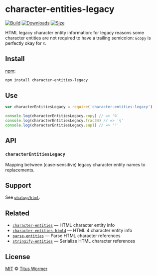 # character-entities-legacy

[![Build][build-badge]][build]
[![Downloads][downloads-badge]][downloads]
[![Size][size-badge]][size]

HTML legacy character entity information: for legacy reasons some character
entities are not required to have a trailing semicolon: `&copy` is perfectly
okay for `©`.

## Install

[npm][]:

```sh
npm install character-entities-legacy
```

## Use

```js
var characterEntitiesLegacy = require('character-entities-legacy')

console.log(characterEntitiesLegacy.copy) // => '©'
console.log(characterEntitiesLegacy.frac34) // => '¾'
console.log(characterEntitiesLegacy.sup1) // => '¹'
```

## API

### `characterEntitiesLegacy`

Mapping between (case-sensitive) legacy character entity names to replacements.

## Support

See [`whatwg/html`][html].

## Related

*   [`character-entities`](https://github.com/wooorm/character-entities)
    — HTML character entity info
*   [`character-entities-html4`](https://github.com/wooorm/character-entities-html4)
    — HTML 4 character entity info
*   [`parse-entities`](https://github.com/wooorm/parse-entities)
    — Parse HTML character references
*   [`stringify-entities`](https://github.com/wooorm/stringify-entities)
    — Serialize HTML character references

## License

[MIT][license] © [Titus Wormer][author]

<!-- Definitions -->

[build-badge]: https://img.shields.io/travis/wooorm/character-entities-legacy.svg

[build]: https://travis-ci.org/wooorm/character-entities-legacy

[downloads-badge]: https://img.shields.io/npm/dm/character-entities-legacy.svg

[downloads]: https://www.npmjs.com/package/character-entities-legacy

[size-badge]: https://img.shields.io/bundlephobia/minzip/character-entities-legacy.svg

[size]: https://bundlephobia.com/result?p=character-entities-legacy

[npm]: https://docs.npmjs.com/cli/install

[license]: license

[author]: https://wooorm.com

[html]: https://raw.githubusercontent.com/whatwg/html/master/json-entities-legacy.inc
